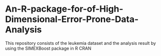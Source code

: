 # An-R-package-for-of-High-Dimensional-Error-Prone-Data-Analysis
This repository consists of the leukemia dataset and the analysis result by using the SIMEXBoost package in R CRAN
